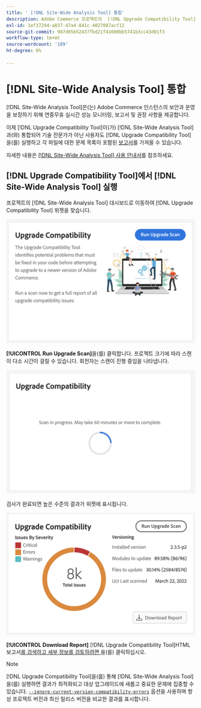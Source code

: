 ```yaml
---
title: ' [!DNL Site-Wide Analysis Tool] 통합'
description: Adobe Commerce 프로젝트의  [!DNL Upgrade Compatibility Tool] 대시보드에서  [!DNL Site-Wide Analysis Tool] 보고서를 검색하려면 다음 단계를 따르십시오.
exl-id: 1ef37294-a837-47a4-841c-4027087acf12
source-git-commit: 987d65b52437fbd21f41600bb5741b3cc43d01f3
workflow-type: tm+mt
source-wordcount: '189'
ht-degree: 0%

---
```


# [!DNL Site-Wide Analysis Tool] 통합

[!DNL Site-Wide Analysis Tool]은(는) Adobe Commerce 인스턴스의 보안과 운영을 보장하기 위해 연중무휴 실시간 성능 모니터링, 보고서 및 권장 사항을 제공합니다.

이제 [!DNL Upgrade Compatibility Tool]이(가) [!DNL Site-Wide Analysis Tool]과(와) 통합되어 기술 전문가가 아닌 사용자도 [!DNL Upgrade Compatibility Tool]을(를) 실행하고 각 파일에 대한 문제 목록이 포함된 [보고서](../upgrade-compatibility-tool/reports.md)를 가져올 수 있습니다.

자세한 내용은 [[!DNL Site-Wide Analysis Tool] 사용 안내서](https://experienceleague.adobe.com/ko/docs/commerce-operations/tools/site-wide-analysis-tool/access)를 참조하세요.

## [!DNL Upgrade Compatibility Tool]에서 [!DNL Site-Wide Analysis Tool] 실행

프로젝트의 [!DNL Site-Wide Analysis Tool] 대시보드로 이동하여 [!DNL Upgrade Compatibility Tool] 위젯을 찾습니다.

![UCT SWAT 위젯 - 초기](../../assets/upgrade-guide/uct-swat-initial.png)

**[!UICONTROL Run Upgrade Scan]**&#x200B;을(를) 클릭합니다. 프로젝트 크기에 따라 스캔이 다소 시간이 걸릴 수 있습니다. 회전자는 스캔이 진행 중임을 나타냅니다.

![UCT SWAT 위젯 - 진행 중](../../assets/upgrade-guide/uct-swat-progress.png)

검사가 완료되면 높은 수준의 결과가 위젯에 표시됩니다.

![UCT SWAT 위젯 - 결과](../../assets/upgrade-guide/uct-swat-results.png)

**[!UICONTROL Download Report]** [!DNL Upgrade Compatibility Tool]HTML 보고서[를 검색하고 세부 정보를 검토하려면 &#x200B;](../upgrade-compatibility-tool/reports.md#html-report)을(를) 클릭하십시오.


>[!NOTE]
>
> [!DNL Upgrade Compatibility Tool]을(를) 통해 [!DNL Site-Wide Analysis Tool]을(를) 실행하면 결과가 최적화되고 대상 업그레이드에 새롭고 중요한 문제에 집중할 수 있습니다. [`--ignore-current-version-compatibility-errors`](run.md#optimize-your-results) 옵션을 사용하며 항상 프로젝트 버전과 최신 릴리스 버전을 비교한 결과를 표시합니다.
